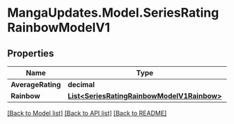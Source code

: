 # MangaUpdates.Model.SeriesRatingRainbowModelV1

## Properties

Name | Type | Description | Notes
------------ | ------------- | ------------- | -------------
**AverageRating** | **decimal** |  | [optional] 
**Rainbow** | [**List&lt;SeriesRatingRainbowModelV1Rainbow&gt;**](SeriesRatingRainbowModelV1Rainbow.md) |  | [optional] 

[[Back to Model list]](../README.md#documentation-for-models) [[Back to API list]](../README.md#documentation-for-api-endpoints) [[Back to README]](../README.md)

